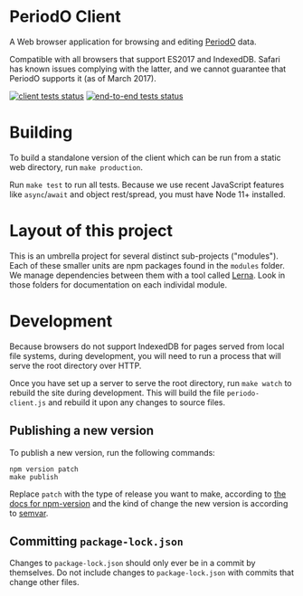 # PeriodO Client

A Web browser application for browsing and editing [PeriodO](http://perio.do/) data.

Compatible with all browsers that support ES2017 and IndexedDB. Safari has known issues complying with the latter, and we cannot guarantee that PeriodO supports it (as of March 2017).

[![client tests status](https://github.com/periodo/periodo-client/actions/workflows/run-tests.yml/badge.svg)](https://github.com/periodo/periodo-client/actions/workflows/run-tests.yml)
[![end-to-end tests status](https://github.com/periodo/periodo-client/actions/workflows/run-end-to-end-tests.yml/badge.svg)](https://github.com/periodo/periodo-client/actions/workflows/run-end-to-end-tests.yml)


# Building

To build a standalone version of the client which can be run from a static web directory, run `make production`.

Run `make test` to run all tests. Because we use recent JavaScript features like `async`/`await` and object rest/spread, you must have Node 11+ installed.


# Layout of this project

This is an umbrella project for several distinct sub-projects ("modules"). Each of these smaller units are npm packages found in the `modules` folder. We manage dependencies between them with a tool called [Lerna](https://lernajs.io/). Look in those folders for documentation on each individal module.


# Development

Because browsers do not support IndexedDB for pages served from local file systems, during development, you will need to run a process that will serve the root directory over HTTP.

Once you have set up a server to serve the root directory, run `make watch` to rebuild the site during development. This will build the file `periodo-client.js` and rebuild it upon any changes to source files.

## Publishing a new version

To publish a new version, run the following commands:

```
npm version patch
make publish
```

Replace `patch` with the type of release you want to make, according to [the docs for npm-version](https://docs.npmjs.com/cli/version) and the kind of change the new version is according to [semvar](https://docs.npmjs.com/misc/semver).

## Committing `package-lock.json`

Changes to `package-lock.json` should only ever be in a commit by themselves. Do not include changes to `package-lock.json` with commits that change other files.


<!--
# Code guidelines

## Writing modules

Split code into a separate npm package when it becomes apparent that it would usefully be shared across current modules boundaries.

Mark your new package "private" in its `package.json` if you do not want to publish it on npm. Prefer naming new packages with a `periodo-` prefix if it has logic specific to PeriodO, or `org-` if it does not. `org-` prefixed packages could possibly be moved into a separate repository in the future.

Export the entire API from the package index and document all exported functions in a README.md document at the package root.

## Functions

Define functions using the named function syntax at the top scope, and arrow functions assigned to a variable with `const` elsewhere. The former helps to generate meaningful stack traces, and the latter discourages side effects, prevents common issues with function scope, and, well, tends to look neater to me.

## Higher order components

When making higher order components, always export higher order functions that return a function that returns a component.

Bad:

```js
module.exports = function makeWrapper(optA, optB, Component) {
  class Wrapper extends React.Component {
    render() {
      return h(Component, Object.assign({}, this.props, this.state))
    }
  }

  return Wrapper;
}
```

Good:

```js
module.exports = function makeWrapper(optA, optB) {
  return Component => {
    class Wrapper extends React.Component {
      render() {
        return h(Component, Object.assign({}, this.props, this.state))
      }
    }

    return Wrapper;
  }
}
```
-->
